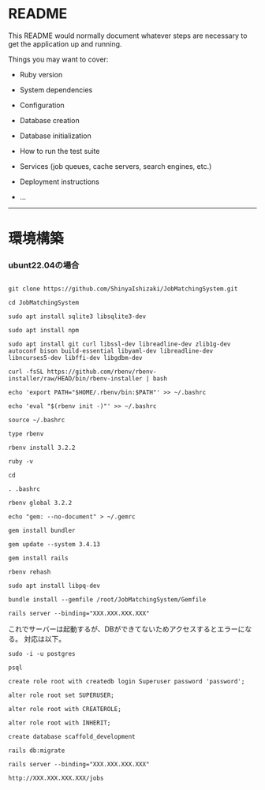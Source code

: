 # README

This README would normally document whatever steps are necessary to get the
application up and running.

Things you may want to cover:

* Ruby version

* System dependencies

* Configuration

* Database creation

* Database initialization

* How to run the test suite

* Services (job queues, cache servers, search engines, etc.)

* Deployment instructions

* ...

---

# 環境構築

### ubunt22.04の場合

```

git clone https://github.com/ShinyaIshizaki/JobMatchingSystem.git

cd JobMatchingSystem

sudo apt install sqlite3 libsqlite3-dev

sudo apt install npm

sudo apt install git curl libssl-dev libreadline-dev zlib1g-dev autoconf bison build-essential libyaml-dev libreadline-dev libncurses5-dev libffi-dev libgdbm-dev

curl -fsSL https://github.com/rbenv/rbenv-installer/raw/HEAD/bin/rbenv-installer | bash

echo 'export PATH="$HOME/.rbenv/bin:$PATH"' >> ~/.bashrc

echo 'eval "$(rbenv init -)"' >> ~/.bashrc

source ~/.bashrc

type rbenv

rbenv install 3.2.2

ruby -v

cd

. .bashrc

rbenv global 3.2.2

echo "gem: --no-document" > ~/.gemrc

gem install bundler

gem update --system 3.4.13

gem install rails

rbenv rehash

sudo apt install libpq-dev

bundle install --gemfile /root/JobMatchingSystem/Gemfile

rails server --binding="XXX.XXX.XXX.XXX"

```

これでサーバーは起動するが、DBができてないためアクセスするとエラーになる。
対応は以下。

```
sudo -i -u postgres

psql

create role root with createdb login Superuser password 'password';

alter role root set SUPERUSER;

alter role root with CREATEROLE;

alter role root with INHERIT;

create database scaffold_development

rails db:migrate

rails server --binding="XXX.XXX.XXX.XXX"

http://XXX.XXX.XXX.XXX/jobs

```
